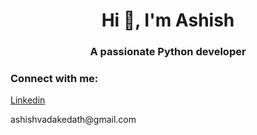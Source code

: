 <h1 align="center">Hi 👋, I'm Ashish</h1>
<h3 align="center">A passionate Python developer</h3>

<h3 align="left">Connect with me:</h3>
<p align="left"><a href="www.linkedin.com/in/ashishvadakedath">Linkedin</a></p>
<p align="left">ashishvadakedath@gmail.com</p>
</p>
